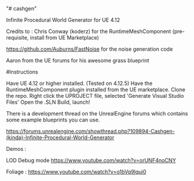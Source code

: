 "# cashgen" 

Infinite Procedural World Generator for UE 4.12

Credits to :
Chris Conway (koderz) for the RuntimeMeshComponent (pre-requisite, install from UE Marketplace)

https://github.com/Auburns/FastNoise for the noise generation code

Aaron from the UE forums for his awesome grass blueprint

#Instructions

Have UE 4.12 or higher installed. (Tested on 4.12.5)
Have the RuntimeMeshComponent plugin installed from the UE marketplace.
Clone the repo.
Right click the UPROJECT file, selected 'Generate Visual Studio Files'
Open the .SLN
Build, launch!

There is a development thread on the UnrealEngine forums which contains some example blueprints you can use.

https://forums.unrealengine.com/showthread.php?109894-Cashgen-(kinda)-Infinite-Procedural-World-Generator

Demos :

LOD Debug mode
https://www.youtube.com/watch?v=orUNF4noCNY

Foliage :
https://www.youtube.com/watch?v=o1bVq9lqui0


